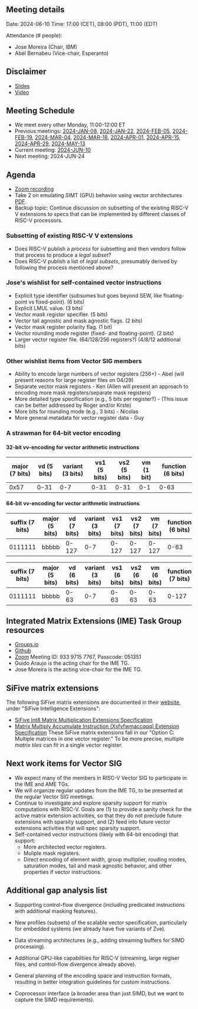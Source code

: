 ## Meeting details

Date: 2024-06-10
Time: 17:00 (CET), 08:00 (PDT), 11:00 (EDT)

Attendance (# people):

- Jose Moreira (Chair, IBM)
- Abel Bernabeu (Vice-chair, Esperanto)

## Disclaimer

- [Slides](https://docs.google.com/presentation/d/1LNhpuNwU54TgwGfcl-Fgf4HUFxCxh0AztPaeqMuRQRw)
- [Video](https://drive.google.com/file/d/1NddUrkHPJukhUo8OeD7uvrWCqRaMt9zx/view)

## Meeting Schedule

- We meet every other Monday, 11:00-12:00 ET
- Previous meetings: [2024-JAN-08](https://github.com/riscv-admin/vector/tree/main/minutes/2024/2024-01-08), [2024-JAN-22](https://github.com/riscv-admin/vector/tree/main/minutes/2024/2024-01-22), [2024-FEB-05](https://github.com/riscv-admin/vector/tree/main/minutes/2024/2024-02-05), [2024-FEB-19](https://github.com/riscv-admin/vector/tree/main/minutes/2024/2024-02-19), [2024-MAR-04](https://github.com/riscv-admin/vector/tree/main/minutes/2024/2024-03-04), [2024-MAR-18](https://github.com/riscv-admin/vector/tree/main/minutes/2024/2024-03-18), [2024-APR-01](https://github.com/riscv-admin/vector/tree/main/minutes/2024/2024-04-01), [2024-APR-15](https://github.com/riscv-admin/vector/tree/main/minutes/2024/2024-04-15), [2024-APR-29](https://github.com/riscv-admin/vector/tree/main/minutes/2024/2024-04-29), [2024-MAY-13](https://github.com/riscv-admin/vector/tree/main/minutes/2024/2024-05-13)
- Current meeting: [2024-JUN-10](https://github.com/riscv-admin/vector/tree/main/minutes/2024/2024-06-10)
- Next meeting: 2024-JUN-24

## Agenda
- [Zoom recording](https://zoom.us/rec/share/cXTxjcsp-WDmCSgiH9nfPD-BaHGhcEv1veVFMfXTu8Pf9NOeEVMSfhe_3-yJAPpe.NKxL96Vo8demBfF1?startTime=1718031702000)
- Take 2 on emulating SIMT (GPU) behavior using vector architectures [PDF](SIMT_emulation.pdf).
- Backup topic: Continue discussion on subsetting of the existing RISC-V V extensions to specs that can be implemented by different classes of RISC-V processors.

### Subsetting of existing RISC-V V extensions
- Does RISC-V publish a *process* for subsetting and then vendors follow that process to produce a *legal subset*?
- Does RISC-V publish a list of *legal subsets*, presumably derived by following the process mentioned above?

### Jose's wishlist for self-contained vector instructions
- Explicit type identifier (subsumes but goes beyond SEW, like floating-point vs fixed-point). (6 bits)
- Explicit LMUL value. (3 bits)
- Vector mask register specifier. (5 bits)
- Vector tail agnostic and mask agnostic flags. (2 bits)
- Vector mask register polarity flag. (1 bit)
- Vector rounding mode register (fixed- and floating-point). (2 bits)
- Larger vector register file. (64/128/256 registers?) (4/8/12 additional bits)

### Other wishlist items from Vector SIG members
- Ability to encode large numbers of vector registers (256+) - Abel (will present reasons for large register files on 04/29)
- Separate vector mask registers - Ken (Allen will present an approach to encoding more mask registers/separate mask registers)
- More detailed type specification (e.g., 5 bits per register?) - (This issue can be better addressed by Roger and/or Krste)
- More bits for rounding mode (e.g., 3 bits) - Nicolas
- More general metadata for vector register data - Guy

### A strawman for 64-bit vector encoding

#### 32-bit vv-encoding for vector arithmetic instructions

| major (7 bits) | vd (5 bits) | variant (3 bits) | vs1 (5 bits) | vs2 (5 bits) | vm (1 bit) | function (6 bits) |
|----------------|-------------|------------------|--------------|--------------|------------|-------------------|          
| 0x57           |  0-31       | 0-7              | 0-31         | 0-31         | 0-1        | 0-63              |

#### 64-bit vv-encoding for vector arithmetic instructions

| suffix (7 bits) | major (5 bits) | vd (7 bits) | variant (3 bits) | vs1 (7 bits) | vs2 (7 bits) | vm (7 bits) | function (6 bits) | mask? (1 bit) | polarity (1 bit) | type (6 bits) | LMUL (3 bits) | vtma (2 bits) | vrnd (2 bits) |
|-----------------|----------------|-------------|------------------|--------------|--------------|-------------|-------------------|---------------|------------------|---------------|---------------|---------------|---------------|          
| 0111111         | bbbbb          |  0-127      | 0-7              | 0-127        | 0-127        | 0-127       | 0-63            | 0-1           | 0-1              | 0-63          | 0-7           | 0-3           | 0-3           |

| suffix (7 bits) | major (5 bits) | vd (6 bits) | variant (3 bits) | vs1 (6 bits) | vs2 (6 bits) | vm (6 bits) | function (7 bits) | mask? (1 bit) | polarity (1 bit) | type (9 bits) | LMUL (3 bits) | vtma (2 bits) | vrnd (2 bits) |
|-----------------|----------------|-------------|------------------|--------------|--------------|-------------|-------------------|---------------|------------------|---------------|---------------|---------------|---------------|          
| 0111111         | bbbbb          |  0-63       | 0-7              | 0-63         | 0-63         | 0-63        | 0-127             | 0-1           | 0-1              | 3 x 0-7       | 0-7           | 0-3           | 0-3           |

## Integrated Matrix Extensions (IME) Task Group resources
- [Groups.io](https://lists.riscv.org/g/tech-integrated-matrix-extension)
- [Github](https://github.com/riscv-admin/integrated-matrix-extension)
- [Zoom](https://zoom.us/j/93397157767?pwd=UE0vbWJEU0dFSXR4dlp5NGZjaUJJdz09) Meeting ID: 933 9715 7767, Passcode: 051351
- Guido Araujo is the acting chair for the IME TG.
- Jose Moreira is the acting vice-chair for the IME TG.

## SiFive matrix extensions
The following SiFive matrix extensions are documented in their [website](https://www.sifive.com/documentation), under "SiFive Intelligence Extensions":
- [SiFive Int8 Matrix Multiplication Extensions Specification](https://sifive.cdn.prismic.io/sifive/60d5a660-3af0-49a3-a904-d2bbb1a21517_int8-matmul-spec.pdf)
- [Matrix Multiply Accumulate Instruction (Xsfvfwmaccqqq) Extension Specification](https://sifive.cdn.prismic.io/sifive/c391d53e-ffcf-4091-82f6-c37bf3e883ed_xsfvfwmaccqqq-spec.pdf)
These SiFive matrix extensions fall in our "Option C: Multiple matrices in one vector register." To be more precise, multiple *matrix tiles* can fit in a single vector register.

## Next work items for Vector SIG
- We expect many of the members in RISC-V Vector SIG to participate in the IME and AME TGs.
- We will organize regular updates from the IME TG, to be presented at the regular Vector SIG meetings.
- Continue to investigate and explore sparsity support for matrix computations with RISC-V. Goals are (1) to provide a sanity check for the active matrix extension activities, so that they do not preclude future extensions with sparsity support, and (2) feed into future vector extensions activities that will spec sparsity support.
- Self-contained vector instructions (likely with 64-bit encoding) that support:
  - More architected vector registers.
  - Muliple mask registers.
  - Direct encoding of element width, group multiplier, rouding modes, saturation modes, tail and mask agnostic behavior, and other properties if vector instructions.

## Additional gap analysis list

- Supporting control-flow divergence (including predicated instructions with additional masking features).

- New profiles (subsets) of the scalable vector specification, particularly for embedded systems (we already have five variants of Zve).

- Data streaming architectures (e.g., adding streaming buffers for SIMD processing).

- Additional GPU-like capabiltiies for RISC-V (streaming, large regiser files, and control-flow divergence already above).

- General planning of the encoding space and instruction formats, resulting in better integration guidelines for custom instructions.

- Coprocessor interface (a broader area than just SIMD, but we want to capture the SIMD requirements).
